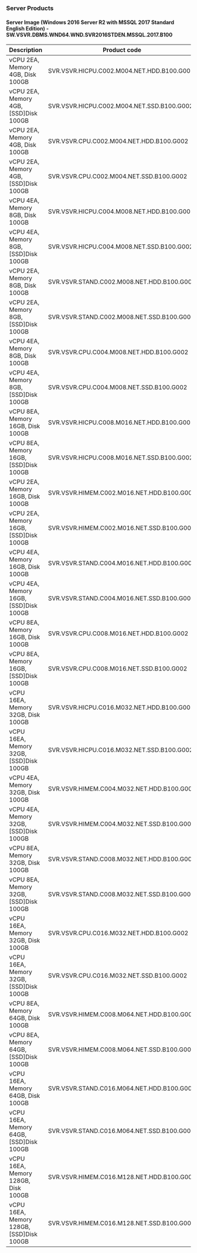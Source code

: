 ### Server Products
#### Server Image (Windows 2016 Server R2 with MSSQL 2017 Standard English Edition) - SW.VSVR.DBMS.WND64.WND.SVR2016STDEN.MSSQL.2017.B100

Description | Product code | Type
-- | -- | --
vCPU 2EA, Memory 4GB, Disk 100GB | SVR.VSVR.HICPU.C002.M004.NET.HDD.B100.G002 | HICPU
vCPU 2EA, Memory 4GB, [SSD]Disk 100GB | SVR.VSVR.HICPU.C002.M004.NET.SSD.B100.G002 | HICPU
vCPU 2EA, Memory 4GB, Disk 100GB | SVR.VSVR.CPU.C002.M004.NET.HDD.B100.G002 | CPU
vCPU 2EA, Memory 4GB, [SSD]Disk 100GB | SVR.VSVR.CPU.C002.M004.NET.SSD.B100.G002 | CPU
vCPU 4EA, Memory 8GB, Disk 100GB | SVR.VSVR.HICPU.C004.M008.NET.HDD.B100.G002 | HICPU
vCPU 4EA, Memory 8GB, [SSD]Disk 100GB | SVR.VSVR.HICPU.C004.M008.NET.SSD.B100.G002 | HICPU
vCPU 2EA, Memory 8GB, Disk 100GB | SVR.VSVR.STAND.C002.M008.NET.HDD.B100.G002 | STAND
vCPU 2EA, Memory 8GB, [SSD]Disk 100GB | SVR.VSVR.STAND.C002.M008.NET.SSD.B100.G002 | STAND
vCPU 4EA, Memory 8GB, Disk 100GB | SVR.VSVR.CPU.C004.M008.NET.HDD.B100.G002 | CPU
vCPU 4EA, Memory 8GB, [SSD]Disk 100GB | SVR.VSVR.CPU.C004.M008.NET.SSD.B100.G002 | CPU
vCPU 8EA, Memory 16GB, Disk 100GB | SVR.VSVR.HICPU.C008.M016.NET.HDD.B100.G002 | HICPU
vCPU 8EA, Memory 16GB, [SSD]Disk 100GB | SVR.VSVR.HICPU.C008.M016.NET.SSD.B100.G002 | HICPU
vCPU 2EA, Memory 16GB, Disk 100GB | SVR.VSVR.HIMEM.C002.M016.NET.HDD.B100.G002 | HIMEM
vCPU 2EA, Memory 16GB, [SSD]Disk 100GB | SVR.VSVR.HIMEM.C002.M016.NET.SSD.B100.G002 | HIMEM
vCPU 4EA, Memory 16GB, Disk 100GB | SVR.VSVR.STAND.C004.M016.NET.HDD.B100.G002 | STAND
vCPU 4EA, Memory 16GB, [SSD]Disk 100GB | SVR.VSVR.STAND.C004.M016.NET.SSD.B100.G002 | STAND
vCPU 8EA, Memory 16GB, Disk 100GB | SVR.VSVR.CPU.C008.M016.NET.HDD.B100.G002 | CPU
vCPU 8EA, Memory 16GB, [SSD]Disk 100GB | SVR.VSVR.CPU.C008.M016.NET.SSD.B100.G002 | CPU
vCPU 16EA, Memory 32GB, Disk 100GB | SVR.VSVR.HICPU.C016.M032.NET.HDD.B100.G002 | HICPU
vCPU 16EA, Memory 32GB, [SSD]Disk 100GB | SVR.VSVR.HICPU.C016.M032.NET.SSD.B100.G002 | HICPU
vCPU 4EA, Memory 32GB, Disk 100GB | SVR.VSVR.HIMEM.C004.M032.NET.HDD.B100.G002 | HIMEM
vCPU 4EA, Memory 32GB, [SSD]Disk 100GB | SVR.VSVR.HIMEM.C004.M032.NET.SSD.B100.G002 | HIMEM
vCPU 8EA, Memory 32GB, Disk 100GB | SVR.VSVR.STAND.C008.M032.NET.HDD.B100.G002 | STAND
vCPU 8EA, Memory 32GB, [SSD]Disk 100GB | SVR.VSVR.STAND.C008.M032.NET.SSD.B100.G002 | STAND
vCPU 16EA, Memory 32GB, Disk 100GB | SVR.VSVR.CPU.C016.M032.NET.HDD.B100.G002 | CPU
vCPU 16EA, Memory 32GB, [SSD]Disk 100GB | SVR.VSVR.CPU.C016.M032.NET.SSD.B100.G002 | CPU
vCPU 8EA, Memory 64GB, Disk 100GB | SVR.VSVR.HIMEM.C008.M064.NET.HDD.B100.G002 | HIMEM
vCPU 8EA, Memory 64GB, [SSD]Disk 100GB | SVR.VSVR.HIMEM.C008.M064.NET.SSD.B100.G002 | HIMEM
vCPU 16EA, Memory 64GB, Disk 100GB | SVR.VSVR.STAND.C016.M064.NET.HDD.B100.G002 | STAND
vCPU 16EA, Memory 64GB, [SSD]Disk 100GB | SVR.VSVR.STAND.C016.M064.NET.SSD.B100.G002 | STAND
vCPU 16EA, Memory 128GB, Disk 100GB | SVR.VSVR.HIMEM.C016.M128.NET.HDD.B100.G002 | HIMEM
vCPU 16EA, Memory 128GB, [SSD]Disk 100GB | SVR.VSVR.HIMEM.C016.M128.NET.SSD.B100.G002 | HIMEM
